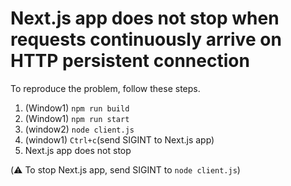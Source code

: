 # Next.js app does not stop when requests continuously arrive on HTTP persistent connection

To reproduce the problem, follow these steps.

1. (Window1) `npm run build`
2. (Window1) `npm run start`
3. (window2) `node client.js`
4. (window1) `Ctrl+c`(send SIGINT to Next.js app)
5. Next.js app does not stop

(⚠️ To stop Next.js app, send SIGINT to `node client.js`)
